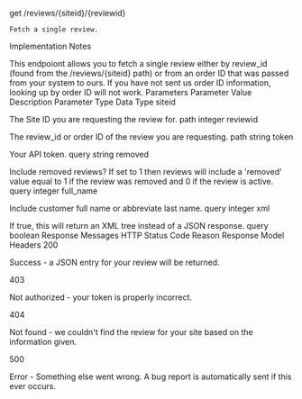 
get /reviews/{siteid}/{reviewid}

    Fetch a single review.

Implementation Notes

This endpoiont allows you to fetch a single review either by review_id (found from the /reviews/{siteid} path) or from an order ID that was passed from your system to ours. If you have not sent us order ID information, looking up by order ID will not work.
Parameters
Parameter 	Value 	Description 	Parameter Type 	Data Type
siteid 		

The Site ID you are requesting the review for.
	path 	integer
reviewid 		

The review_id or order ID of the review you are requesting.
	path 	string
token 		

Your API token.
	query 	string
removed 	

Include removed reviews? If set to 1 then reviews will include a 'removed' value equal to 1 if the review was removed and 0 if the review is active.
	query 	integer
full_name 	

Include customer full name or abbreviate last name.
	query 	integer
xml 	

If true, this will return an XML tree instead of a JSON response.
	query 	boolean
Response Messages
HTTP Status Code 	Reason 	Response Model 	Headers
200 	

Success - a JSON entry for your review will be returned.
	
	
403 	

Not authorized - your token is properly incorrect.
	
	
404 	

Not found - we couldn't find the review for your site based on the information given.
	
	
500 	

Error - Something else went wrong. A bug report is automatically sent if this ever occurs.
	
	

